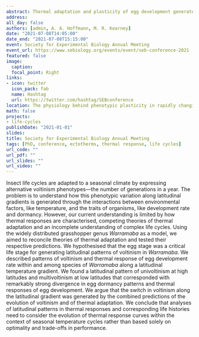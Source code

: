 ```yaml
---
abstract: Thermal adaptation and plasticity of egg development generates latitudinal patterns in insect life cycles under seasonal climates
address:
all_day: false
authors: [admin, A. A. Hoffmann, M. R. Kearney]
date: "2021-07-08T14:05:00"
date_end: "2021-07-08T15:15:00"
event: Society for Experimental Biology Annual Meeting
event_url: https://www.sebiology.org/events/event/seb-conference-2021
featured: false
image: 
  caption: 
  focal_point: Right
links:
- icon: twitter
  icon_pack: fab
  name: Hashtag
  url: https://twitter.com/hashtag/SEBconference
location: The physiology behind phenotypic plasticity in rapidly changing environments abstract AC4.37
math: false
projects:
- life-cycles
publishDate: "2021-01-01"
slides: 
title: Society for Experimental Biology Annual Meeting
tags: [PhD, conference, ectotherms, thermal response, life cycles]
url_code: ""
url_pdf: ""
url_slides: ""
url_video: ""
---
```



Insect life cycles are adapted to a seasonal climate by expressing alternative voltinism phenotypes—the number of generations in a year. The problem is to understand how this phenotypic variation along latitudinal gradients is generated through the interactions between environmental factors, like temperature, and the traits of organisms, like development rate and dormancy. However, our current understanding is limited by how thermal responses are characterised, competing theories of thermal adaptation and an incomplete understanding of complex life cycles. Using the widely distributed grasshopper genus *Warramaba* as a model, we aimed to reconcile theories of thermal adaptation and tested their respective predictions. We hypothesised that the egg stage was a critical life stage for generating latitudinal patterns of voltinism in *Warramaba*. We described patterns of voltinism and thermal response of egg development rate within and among species of *Warramaba* along a latitudinal temperature gradient. We found a latitudinal pattern of univoltinism at high latitudes and multivoltinism at low latitudes that corresponded with remarkably strong divergence in egg dormancy patterns and thermal responses of egg development. We argue that the switch in voltinism along the latitudinal gradient was generated by the combined predictions of the evolution of voltinism and of thermal adaptation. We conclude that analyses of latitudinal patterns in thermal responses and corresponding life histories need to consider the evolution of thermal response curves within the context of seasonal temperature cycles rather than based solely on optimality and trade-offs in performance.